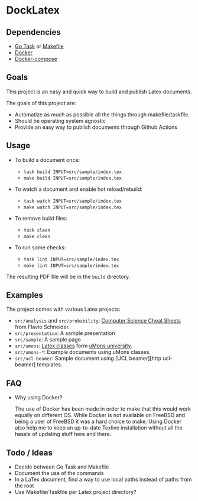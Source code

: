 # DockLatex

## Dependencies

* [Go Task][http go task] or [Makefile][http makefile]
* [Docker][http docker]
* [Docker-compose][http docker-compose]

## Goals

This project is an easy and quick way to build and publish Latex documents.

The goals of this project are:

* Automatize as much as possible all the things through makefile/taskfile.
* Should be operating system agnostic
* Provide an easy way to publish documents through Github Actions

## Usage

* To build a document once:
  * `task build INPUT=src/sample/index.tex`
  * `make build INPUT=src/sample/index.tex`

* To watch a document and enable hot reload/rebuild:
  * `task watch INPUT=src/sample/index.tex`
  * `make watch INPUT=src/sample/index.tex`

* To remove build files:
  * `task clean`
  * `make clean`

* To run some checks:
  * `task lint INPUT=src/sample/index.tex`
  * `make lint INPUT=src/sample/index.tex`

The resulting PDF file will be in the `build` directory.

## Examples

The project comes with various Latex projects:

* `src/analysis` and `src/probability`: [Computer Science Cheat Sheets][computer science cheat sheets] from Flavio Schneider.
* `src/presentation`: A sample presentation
* `src/sample`: A sample page
* `src/umons`: [Latex classes][umons latex classes] form [uMons university][http umons].
* `src/umons-*`: Example documents using uMons classes.
* `src/ucl-beamer`: Sample document using [UCL beamer][http ucl-beamer] templates.

## FAQ

* Why using Docker?

  The use of Docker has been made in order to make that this would work equally on different OS. While Docker is not available on FreeBSD and being a user of FreeBSD it was a hard choice to make.
  Using Docker also help me to keep an up-to-date Texlive installation without all the hassle of updating stuff here and there.

## Todo / Ideas

* Decide between Go Task and Makefile
* Document the use of the commands
* In a LaTex document, find a way to use local paths instead of paths from the root
* Use Makefile/Taskfile per Latex project directory?

[http go task]: https://taskfile.dev
[http makefile]: https://www.gnu.org/software/make/
[http docker]: https://www.docker.com/
[http docker-compose]: https://docs.docker.com/compose/
[computer science cheat sheets]: https://github.com/flavioschneider/ethzcheatsheets
[umons latex classes]: https://github.com/Chris00/latex-umons
[http umons]: https://web.umons.ac.be/
[http ucl]: https://github.com/UCL/ucl-beamer
